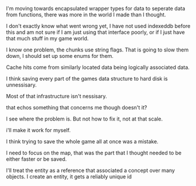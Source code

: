 I'm moving towards encapsulated wrapper types for data to seperate data from functions, there was more in the world I made than I thought.

I don't exactly know what went wrong yet, I have not used indexeddb before this and am not sure if I am just using that interface poorly, or if I just have that much stuff in my game world.

I know one problem, the chunks use string flags. That is going to slow them down, I should set up some enums for them.

Cache hits come from similarly located data being logically associated data.

I think saving every part of the games data structure to hard disk is unnessisary.

Most of that infrastructure isn't nessisary.

that echos something that concerns me though doesn't it?


I see where the problem is. 
But not how to fix it, not at that scale.

i'll make it work for myself.


I think trying to save the whole game all at once was a mistake.

I need to focus on the map, that was the part that I thought needed to be either faster or be saved.


I'll treat the entity as a reference that associated a concept over many objects.
I create an entity, it gets a reliably unique id